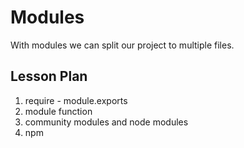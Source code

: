 # Modules

With modules we can split our project to multiple files.

## Lesson Plan

1. require - module.exports
2. module function
3. community modules and node modules
4. npm
